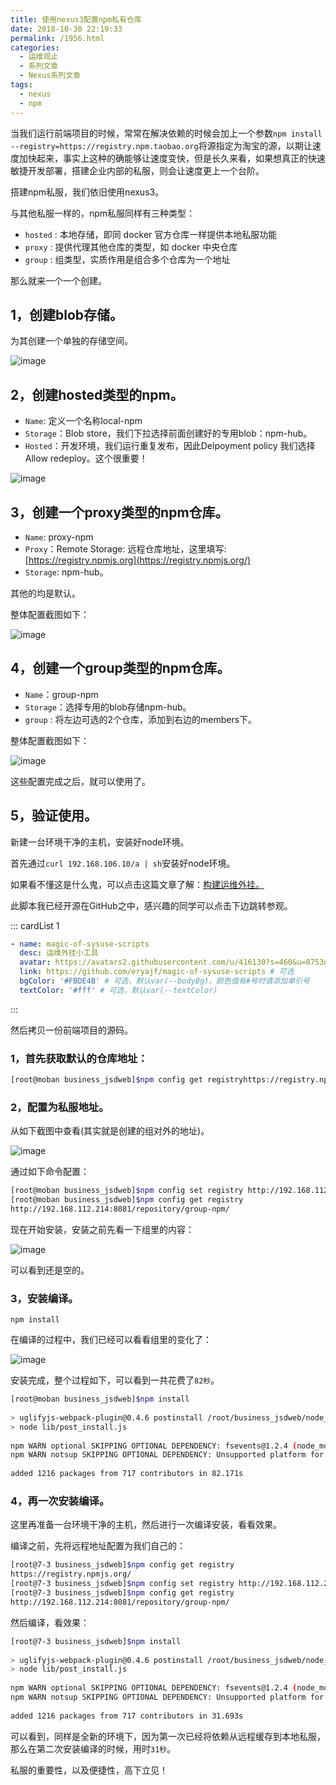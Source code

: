 ```yaml
---
title: 使用nexus3配置npm私有仓库
date: 2018-10-30 22:19:33
permalink: /1956.html
categories:
  - 运维观止
  - 系列文章
  - Nexus系列文章
tags:
  - nexus
  - npm
---
```


当我们运行前端项目的时候，常常在解决依赖的时候会加上一个参数`npm install --registry=https://registry.npm.taobao.org`将源指定为淘宝的源，以期让速度加快起来，事实上这种的确能够让速度变快，但是长久来看，如果想真正的快速敏捷开发部署，搭建企业内部的私服，则会让速度更上一个台阶。

搭建npm私服，我们依旧使用nexus3。

与其他私服一样的，npm私服同样有三种类型：

- `hosted` : 本地存储，即同 docker 官方仓库一样提供本地私服功能
- `proxy` : 提供代理其他仓库的类型，如 docker 中央仓库
- `group` : 组类型，实质作用是组合多个仓库为一个地址

那么就来一个一个创建。

## 1，创建blob存储。

为其创建一个单独的存储空间。

![image](https://tva1.sinaimg.cn/large/008k1Yt0ly1grh0ox9n1vj30nr0cx44b.jpg)

## 2，创建hosted类型的npm。

- `Name`: 定义一个名称local-npm
- `Storage`：Blob store，我们下拉选择前面创建好的专用blob：npm-hub。
- `Hosted`：开发环境，我们运行重复发布，因此Delpoyment policy 我们选择Allow redeploy。这个很重要！

![image](https://tva1.sinaimg.cn/large/008k1Yt0ly1grh0p5k8lhj30p60jitil.jpg)

## 3，创建一个proxy类型的npm仓库。

- `Name`: proxy-npm
- `Proxy`：Remote Storage: 远程仓库地址，这里填写: [https://registry.npmjs.org](https://registry.npmjs.org/)
- `Storage`: npm-hub。

其他的均是默认。

整体配置截图如下：

![image](https://tva2.sinaimg.cn/large/008k1Yt0ly1grh0pfit3yj319u14mtto.jpg)

## 4，创建一个group类型的npm仓库。

- `Name`：group-npm
- `Storage`：选择专用的blob存储npm-hub。
- `group` : 将左边可选的2个仓库，添加到右边的members下。

整体配置截图如下：

![image](https://tvax2.sinaimg.cn/large/008k1Yt0ly1grh0pn62jyj30p70qlqe9.jpg)

这些配置完成之后，就可以使用了。

## 5，验证使用。

新建一台环境干净的主机，安装好node环境。

首先通过`curl 192.168.106.10/a | sh`安装好node环境。

如果看不懂这是什么鬼，可以点击这篇文章了解：[构建运维外挂。](http://www.eryajf.net/1395.html)

此脚本我已经开源在GitHub之中，感兴趣的同学可以点击下边跳转参观。

::: cardList 1
```yaml
- name: magic-of-sysuse-scripts
  desc: 运维外挂小工具
  avatar: https://avatars2.githubusercontent.com/u/416130?s=460&u=8753e86600e300a9811cdc539aa158deec2e2724&v=4 # 可选
  link: https://github.com/eryajf/magic-of-sysuse-scripts # 可选
  bgColor: '#FBDE4B' # 可选，默认var(--bodyBg)。颜色值有#号时请添加单引号
  textColor: '#fff' # 可选，默认var(--textColor)
```
:::

然后拷贝一份前端项目的源码。

### 1，首先获取默认的仓库地址：

```sh
[root@moban business_jsdweb]$npm config get registryhttps://registry.npmjs.org/
```

### 2，配置为私服地址。

从如下截图中查看(其实就是创建的组对外的地址)。

![image](https://tva1.sinaimg.cn/large/008k1Yt0ly1grh0q3om1rj30pi0jqn7k.jpg)

通过如下命令配置：

```sh
[root@moban business_jsdweb]$npm config set registry http://192.168.112.214:8081/repository/group-npm/
[root@moban business_jsdweb]$npm config get registry
http://192.168.112.214:8081/repository/group-npm/
```

现在开始安装，安装之前先看一下组里的内容：

![image](https://tva1.sinaimg.cn/large/008k1Yt0ly1grh0qj4g31j30qg0d0gso.jpg)

可以看到还是空的。

### 3，安装编译。

```
npm install
```

在编译的过程中，我们已经可以看看组里的变化了：

![image](https://tva2.sinaimg.cn/large/008k1Yt0ly1grh0qqu6t3j30z40pqnam.jpg)

安装完成，整个过程如下，可以看到一共花费了`82秒`。

```sh
[root@moban business_jsdweb]$npm install
 
> uglifyjs-webpack-plugin@0.4.6 postinstall /root/business_jsdweb/node_modules/webpack/node_modules/uglifyjs-webpack-plugin
> node lib/post_install.js
 
npm WARN optional SKIPPING OPTIONAL DEPENDENCY: fsevents@1.2.4 (node_modules/fsevents):
npm WARN notsup SKIPPING OPTIONAL DEPENDENCY: Unsupported platform for fsevents@1.2.4: wanted {"os":"darwin","arch":"any"} (current: {"os":"linux","arch":"x64"})
 
added 1216 packages from 717 contributors in 82.171s
```

### 4，再一次安装编译。

这里再准备一台环境干净的主机，然后进行一次编译安装，看看效果。

编译之前，先将远程地址配置为我们自己的：

```sh
[root@7-3 business_jsdweb]$npm config get registry
https://registry.npmjs.org/
[root@7-3 business_jsdweb]$npm config set registry http://192.168.112.214:8081/repository/group-npm/
[root@7-3 business_jsdweb]$npm config get registry
http://192.168.112.214:8081/repository/group-npm/
```

然后编译，看效果：

```sh
[root@7-3 business_jsdweb]$npm install
 
> uglifyjs-webpack-plugin@0.4.6 postinstall /root/business_jsdweb/node_modules/webpack/node_modules/uglifyjs-webpack-plugin
> node lib/post_install.js
 
npm WARN optional SKIPPING OPTIONAL DEPENDENCY: fsevents@1.2.4 (node_modules/fsevents):
npm WARN notsup SKIPPING OPTIONAL DEPENDENCY: Unsupported platform for fsevents@1.2.4: wanted {"os":"darwin","arch":"any"} (current: {"os":"linux","arch":"x64"})
 
added 1216 packages from 717 contributors in 31.693s
```

可以看到，同样是全新的环境下，因为第一次已经将依赖从远程缓存到本地私服，那么在第二次安装编译的时候，用时`31秒`。

私服的重要性，以及便捷性，高下立见！